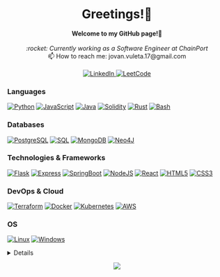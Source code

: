 <h1 align="center">Greetings!👋</h1>

<p align="center">
    <b>Welcome to my GitHub page!🙌</b><br><br>
    <i>
    :rocket: Currently working as a Software Engineer at ChainPort<br>
    </i>
        📫 How to reach me: jovan.vuleta.17@gmail.com<br><br>
    <a href="https://www.linkedin.com/in/jovan-vuleta">
        <img src="https://img.shields.io/badge/LinkedIn-blue?style=flat-square&logo=linkedin" alt="LinkedIn">
    </a>
    <a href="https://leetcode.com/jocavuleta">
        <img src="https://img.shields.io/badge/LeetCode-blue?style=flat-square&logo=LeetCode" alt="LeetCode">
    </a>
</p>

### Languages
[![Python](https://img.shields.io/badge/python-black?style=for-the-badge&logo=python)](https://github.com/jovanvuleta)
[![JavaScript](https://img.shields.io/badge/javascript-black?style=for-the-badge&logo=javascript)](https://github.com/jovanvuleta)
[![Java](https://img.shields.io/badge/java-black?style=for-the-badge&logo=openjdk)](https://github.com/jovanvuleta)
[![Solidity](https://img.shields.io/badge/solidity-black?style=for-the-badge&logo=solidity)](https://github.com/jocavuleta)
[![Rust](https://img.shields.io/badge/rust-black?style=for-the-badge&logo=rust)](https://github.com/jovanvuleta)
[![Bash](https://img.shields.io/badge/bash-black?style=for-the-badge&logo=gnu-bash&logoColor=white)](https://github.com/jovanvuleta)

### Databases
[![PostgreSQL](https://img.shields.io/badge/postgresql-black?style=for-the-badge&logo=postgresql)](https://github.com/jovanvuleta)
[![SQL](https://img.shields.io/badge/sql-black?style=for-the-badge&logo=mysql)](https://github.com/jovanvuleta)
[![MongoDB](https://img.shields.io/badge/mongodb-black?style=for-the-badge&logo=mongodb)](https://github.com/jovanvuleta)
[![Neo4J](https://img.shields.io/badge/neo4j-black?style=for-the-badge&logo=neo4j)](https://github.com/jovanvuleta)

### Technologies & Frameworks
[![Flask](https://img.shields.io/badge/flask-black?style=for-the-badge&logo=flask)](https://github.com/jovanvuleta)
[![Express](https://img.shields.io/badge/express-black?style=for-the-badge&logo=express)](https://github.com/jovanvuleta)
[![SpringBoot](https://img.shields.io/badge/spring-black?style=for-the-badge&logo=spring)](https://github.com/jovanvuleta)
[![NodeJS](https://img.shields.io/badge/nodejs-black?style=for-the-badge&logo=node.js)](https://github.com/jovanvuleta)
[![React](https://img.shields.io/badge/react-black?style=for-the-badge&logo=react)](https://github.com/jovanvuleta)
[![HTML5](https://img.shields.io/badge/html5-black?style=for-the-badge&logo=html5)](https://github.com/jovanvuleta)
[![CSS3](https://img.shields.io/badge/css3-black?style=for-the-badge&logo=css3)](https://github.com/jovanvuleta)

### DevOps & Cloud
[![Terraform](https://img.shields.io/badge/terraform-black?style=for-the-badge&logo=terraform)](https://github.com/jovanvuleta)
[![Docker](https://img.shields.io/badge/docker-black?style=for-the-badge&logo=docker)](https://hub.docker.com/u/jovanvuleta)
[![Kubernetes](https://img.shields.io/badge/kubernetes-black?style=for-the-badge&logo=kubernetes)](https://github.com/jovanvuleta)
[![AWS](https://img.shields.io/badge/aws-black?style=for-the-badge&logo=amazon-aws)](https://github.com/jovanvuleta)

### OS
[![Linux](https://img.shields.io/badge/linux-black?style=for-the-badge&logo=Linux)](https://github.com/jovanvuleta)
[![Windows](https://img.shields.io/badge/Windows-black?style=for-the-badge&logo=Windows)](https://github.com/jovanvuleta)

<details>
<p align="center">
  <a href="https://github.com/jovanvuleta">
    <img src="http://github-profile-summary-cards.vercel.app/api/cards/profile-details?username=jovanvuleta&theme=transparent" />
  </a>
  <a href="https://github.com/jovanvuleta">
    <img src="https://github-readme-streak-stats.herokuapp.com/?user=jovanvuleta&hide_border=true&card_width=338&theme=transparent" />
  </a>
  <a href="https://github.com/jovanvuleta">
    <img src="http://github-profile-summary-cards.vercel.app/api/cards/stats?username=jovanvuleta&theme=transparent" />
  </a>
  <a href="https://github.com/jovanvuleta">
    <img src="https://github-readme-stats.vercel.app/api/top-langs/?username=jovanvuleta&langs_count=10&exclude_repo=&hide=jupyter%20notebook,vim%20script,cmake,makefile,batchfile,emacs%20lisp,css,html&layout=default&card_width=699&hide_border=true&theme=transparent" />
  </a>
</p>
</details>

<p align="center">
  <a href="https://github.com/jovanvuleta">
    <img src="https://komarev.com/ghpvc/?username=jovanvuleta&color=blue&style=flat)" />
  </a>
</p>
<!--

- 🔭 I’m currently working on ...
- 🌱 I’m currently learning ...
- 👯 I’m looking to collaborate on ...
- 🤔 I’m looking for help with ...
- 💬 Ask me about ...
- 📫 How to reach me: ...
- 😄 Pronouns: ...
- ⚡ Fun fact: ...
-->

<!-- ### Greetings 👋

Welcome to my GitHub page! :raised_hands:

- :rocket: Currently working as a Software Engineer at [ChainPort](https://chainport.io/)
- :books: Software and Data Engineering student
- 📫 How to reach me: jovan.vuleta.17@gmail.com

[<img src="https://img.shields.io/badge/linkedin-%230077B5.svg?&style=for-the-badge&logo=linkedin&logoColor=white" />](https://www.linkedin.com/in/jovan-vuleta/)

![jovan's github stats](https://github-readme-stats.vercel.app/api?username=jovanvuleta&show_icons=true&count_private=true&theme=algolia) -->

<!--
**jovanvuleta/jovanvuleta** is a ✨ _special_ ✨ repository because its `README.md` (this file) appears on your GitHub profile.

Here are some ideas to get you started:

- 🔭 I’m currently working on ...
- 🌱 I’m currently learning ...
- 👯 I’m looking to collaborate on ...
- 🤔 I’m looking for help with ...
- 💬 Ask me about ...

- 😄 Pronouns: ...
- ⚡ Fun fact: ...
-->

